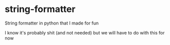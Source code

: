 # string-formatter
String formatter in python that I made for fun 

I know it's probably shit (and not needed) but we will have to do with this for now
